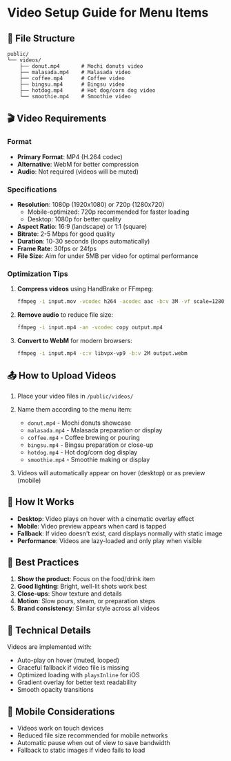 # Video Setup Guide for Menu Items

## 📁 File Structure

```
public/
└── videos/
    ├── donut.mp4       # Mochi donuts video
    ├── malasada.mp4    # Malasada video
    ├── coffee.mp4      # Coffee video
    ├── bingsu.mp4      # Bingsu video
    ├── hotdog.mp4      # Hot dog/corn dog video
    └── smoothie.mp4    # Smoothie video
```

## 🎬 Video Requirements

### Format
- **Primary Format**: MP4 (H.264 codec)
- **Alternative**: WebM for better compression
- **Audio**: Not required (videos will be muted)

### Specifications
- **Resolution**: 1080p (1920x1080) or 720p (1280x720)
  - Mobile-optimized: 720p recommended for faster loading
  - Desktop: 1080p for better quality
- **Aspect Ratio**: 16:9 (landscape) or 1:1 (square)
- **Bitrate**: 2-5 Mbps for good quality
- **Duration**: 10-30 seconds (loops automatically)
- **Frame Rate**: 30fps or 24fps
- **File Size**: Aim for under 5MB per video for optimal performance

### Optimization Tips
1. **Compress videos** using HandBrake or FFmpeg:
   ```bash
   ffmpeg -i input.mov -vcodec h264 -acodec aac -b:v 3M -vf scale=1280:720 output.mp4
   ```

2. **Remove audio** to reduce file size:
   ```bash
   ffmpeg -i input.mp4 -an -vcodec copy output.mp4
   ```

3. **Convert to WebM** for modern browsers:
   ```bash
   ffmpeg -i input.mp4 -c:v libvpx-vp9 -b:v 2M output.webm
   ```

## 📤 How to Upload Videos

1. Place your video files in `/public/videos/`
2. Name them according to the menu item:
   - `donut.mp4` - Mochi donuts showcase
   - `malasada.mp4` - Malasada preparation or display
   - `coffee.mp4` - Coffee brewing or pouring
   - `bingsu.mp4` - Bingsu preparation or close-up
   - `hotdog.mp4` - Hot dog/corn dog display
   - `smoothie.mp4` - Smoothie making or display

3. Videos will automatically appear on hover (desktop) or as preview (mobile)

## 🎨 How It Works

- **Desktop**: Video plays on hover with a cinematic overlay effect
- **Mobile**: Video preview appears when card is tapped
- **Fallback**: If video doesn't exist, card displays normally with static image
- **Performance**: Videos are lazy-loaded and only play when visible

## 🎯 Best Practices

1. **Show the product**: Focus on the food/drink item
2. **Good lighting**: Bright, well-lit shots work best
3. **Close-ups**: Show texture and details
4. **Motion**: Slow pours, steam, or preparation steps
5. **Brand consistency**: Similar style across all videos

## 🔧 Technical Details

Videos are implemented with:
- Auto-play on hover (muted, looped)
- Graceful fallback if video file is missing
- Optimized loading with `playsInline` for iOS
- Gradient overlay for better text readability
- Smooth opacity transitions

## 📱 Mobile Considerations

- Videos work on touch devices
- Reduced file size recommended for mobile networks
- Automatic pause when out of view to save bandwidth
- Fallback to static images if video fails to load
